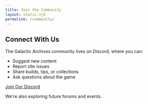 ```yaml
---
title: Join the Community
layout: static.njk
permalink: /community/
---
```


## Connect With Us

The Galactic Archives community lives on Discord, where you can:

- Suggest new content
- Report site issues
- Share builds, tips, or collections
- Ask questions about the game

[Join Our Discord](https://discord.gg/YOUR-DISCORD-CODE)

We're also exploring future forums and events.
